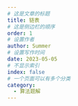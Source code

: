 ```yaml
---
# 这是文章的标题
title: 链表
# 这是侧边栏的顺序
order: 1
# 设置作者
author: Summer
# 设置写作时间
date: 2023-05-05
# 不显示索引
index: false
# 一个页面可以有多个分类
category:
  - 算法题解
---
```


<AutoCatalog />